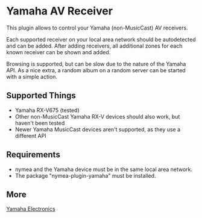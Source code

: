 # Yamaha AV Receiver

This plugin allows to control your Yamaha (non-MusicCast) AV receivers.

Each supported receiver on your local area network should be autodetected and can be added.
After adding receivers, all additional zones for each known receiver can be shown and added.

Browsing is supported, but can be slow due to the nature of the Yamaha API.
As a nice extra, a random album on a random server can be started with a simple action. 

## Supported Things

* Yamaha RX-V675 (tested)
* Other non-MusicCast Yamaha RX-V devices should also work, but haven't been tested
* Newer Yamaha MusicCast devices aren't supported, as they use a different API

## Requirements

* nymea and the Yamaha device must be in the same local area network.
* The package "nymea-plugin-yamaha" must be installed.

## More

 [Yamaha Electronics](https://www.yamaha.com/en/) 
